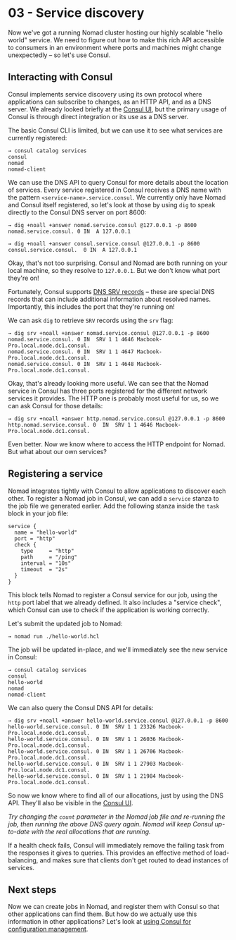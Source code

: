 # 03 - Service discovery

Now we've got a running Nomad cluster hosting our highly scalable "hello world" service. We need to figure out how to make this rich API accessible to consumers in an environment where ports and machines might change unexpectedly – so let's use Consul.

## Interacting with Consul

Consul implements service discovery using its own protocol where applications can subscribe to changes, as an HTTP API, and as a DNS server. We already looked briefly at the [Consul UI](http://localhost:8500), but the primary usage of Consul is through direct integration or its use as a DNS server.

The basic Consul CLI is limited, but we can use it to see what services are currently registered:

```
→ consul catalog services
consul
nomad
nomad-client
```

We can use the DNS API to query Consul for more details about the location of services. Every service registered in Consul receives a DNS name with the pattern `<service-name>.service.consul`. We currently only have Nomad and Consul itself registered, so let's look at those by using `dig` to speak directly to the Consul DNS server on port 8600:

```
→ dig +noall +answer nomad.service.consul @127.0.0.1 -p 8600
nomad.service.consul. 0 IN  A 127.0.0.1

→ dig +noall +answer consul.service.consul @127.0.0.1 -p 8600
consul.service.consul.  0 IN  A 127.0.0.1
```

Okay, that's not too surprising. Consul and Nomad are both running on your local machine, so they resolve to `127.0.0.1`. But we don't know what port they're on!

Fortunately, Consul supports [DNS SRV records](https://en.wikipedia.org/wiki/SRV_record) – these are special DNS records that can include additional information about resolved names. Importantly, this includes the port that they're running on!

We can ask `dig` to retrieve `SRV` records using the `srv` flag:

```
→ dig srv +noall +answer nomad.service.consul @127.0.0.1 -p 8600
nomad.service.consul. 0 IN  SRV 1 1 4646 Macbook-Pro.local.node.dc1.consul.
nomad.service.consul. 0 IN  SRV 1 1 4647 Macbook-Pro.local.node.dc1.consul.
nomad.service.consul. 0 IN  SRV 1 1 4648 Macbook-Pro.local.node.dc1.consul.
```

Okay, that's already looking more useful. We can see that the Nomad service in Consul has three ports registered for the different network services it provides. The HTTP one is probably most useful for us, so we can ask Consul for those details:

```
→ dig srv +noall +answer http.nomad.service.consul @127.0.0.1 -p 8600
http.nomad.service.consul. 0  IN  SRV 1 1 4646 Macbook-Pro.local.node.dc1.consul.
```

Even better. Now we know where to access the HTTP endpoint for Nomad. But what about our own services?

## Registering a service

Nomad integrates tightly with Consul to allow applications to discover each other. To register a Nomad job in Consul, we can add a `service` stanza to the job file we generated earlier. Add the following stanza inside the `task` block in your job file:

```
service {
  name = "hello-world"
  port = "http"
  check {
    type     = "http"
    path     = "/ping"
    interval = "10s"
    timeout  = "2s"
  }
}
```

This block tells Nomad to register a Consul service for our job, using the `http` port label that we already defined. It also includes a "service check", which Consul can use to check if the application is working correctly.

Let's submit the updated job to Nomad:

```
→ nomad run ./hello-world.hcl
```

The job will be updated in-place, and we'll immediately see the new service in Consul:

```
→ consul catalog services
consul
hello-world
nomad
nomad-client
```

We can also query the Consul DNS API for details:

```
→ dig srv +noall +answer hello-world.service.consul @127.0.0.1 -p 8600
hello-world.service.consul. 0 IN  SRV 1 1 23326 Macbook-Pro.local.node.dc1.consul.
hello-world.service.consul. 0 IN  SRV 1 1 26036 Macbook-Pro.local.node.dc1.consul.
hello-world.service.consul. 0 IN  SRV 1 1 26706 Macbook-Pro.local.node.dc1.consul.
hello-world.service.consul. 0 IN  SRV 1 1 27903 Macbook-Pro.local.node.dc1.consul.
hello-world.service.consul. 0 IN  SRV 1 1 21984 Macbook-Pro.local.node.dc1.consul.
```

So now we know where to find all of our allocations, just by using the DNS API. They'll also be visible in the [Consul UI](http://localhost:8500/ui/dc1/services/hello-world).

_Try changing the `count` parameter in the Nomad job file and re-running the job, then running the above DNS query again. Nomad will keep Consul up-to-date with the real allocations that are running._

If a health check fails, Consul will immediately remove the failing task from the responses it gives to queries. This provides an effective method of load-balancing, and makes sure that clients don't get routed to dead instances of services.

## Next steps

Now we can create jobs in Nomad, and register them with Consul so that other applications can find them. But how do we actually use this information in other applications? Let's look at [using Consul for configuration management](./04-configuration-management.md).
